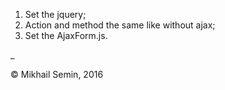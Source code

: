 1. Set the jquery;
2. Action and method the same like without ajax;
3. Set the AjaxForm.js.

_

© Mikhail Semin, 2016